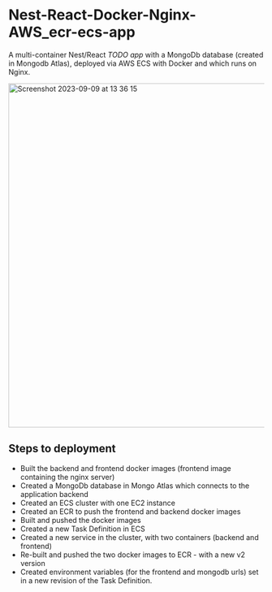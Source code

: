 # Nest-React-Docker-Nginx-AWS_ecr-ecs-app
A multi-container Nest/React _TODO app_ with a MongoDb database (created in Mongodb Atlas), deployed via AWS ECS with Docker and which runs on Nginx.

<img width="678" alt="Screenshot 2023-09-09 at 13 36 15" src="https://github.com/VladC24/Nest-Docker-Nginx-AWS_ecr-ecs-app/assets/36422289/cce1bdb4-1a37-47d8-a982-fa04eb9425f8">

## Steps to deployment

- Built the backend and frontend docker images (frontend image containing the nginx server)
- Created a MongoDb database in Mongo Atlas which connects to the application backend
- Created an ECS cluster with one EC2 instance
- Created an ECR to push the frontend and backend docker images
- Built and pushed the docker images
- Created a new Task Definition in ECS
- Created a new service in the cluster, with two containers (backend and frontend)
- Re-built and pushed the two docker images to ECR - with a new v2 version
- Created environment variables (for the frontend and mongodb urls) set in a new revision of the Task Definition.


